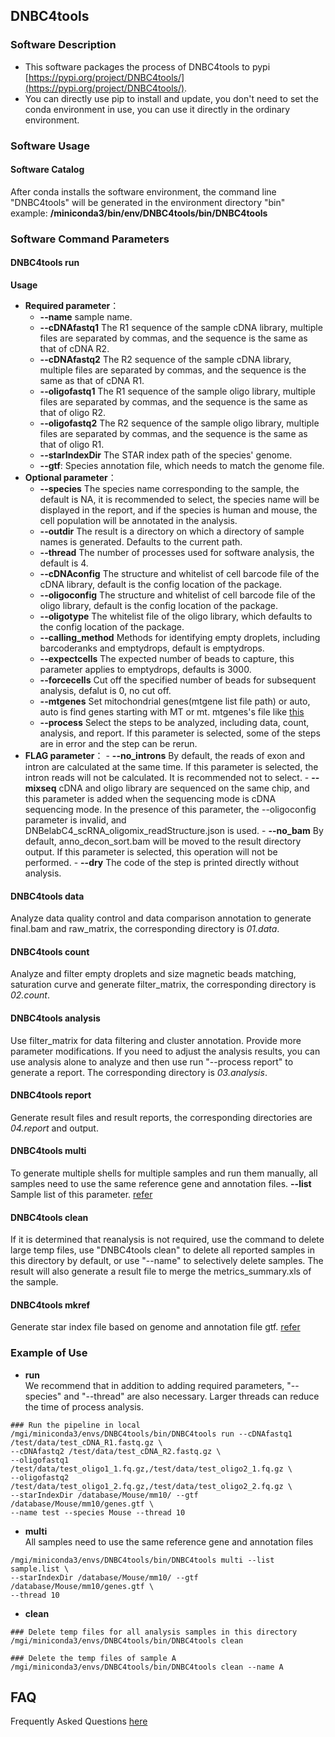 ## **DNBC4tools**

### **Software Description**
- This software packages the process of DNBC4tools to pypi [https://pypi.org/project/DNBC4tools/](https://pypi.org/project/DNBC4tools/).
- You can directly use pip to install and update, you don't need to set the conda environment in use, you can use it directly in the ordinary environment.

### **Software Usage**
#### Software Catalog
 After conda installs the software environment, the command line "DNBC4tools" will be generated in the environment directory "bin"
<br /> example: **/miniconda3/bin/env/DNBC4tools/bin/DNBC4tools**
<br />

### Software Command Parameters
#### **DNBC4tools run**

**Usage**

- **Required parameter**：
  - **--name** sample name.
  - **--cDNAfastq1** The R1 sequence of the sample cDNA library, multiple files are separated by commas, and the sequence is the same as that of cDNA R2.
  - **--cDNAfastq2** The R2 sequence of the sample cDNA library, multiple files are separated by commas, and the sequence is the same as that of cDNA R1.
  - **--oligofastq1** The R1 sequence of the sample oligo library, multiple files are separated by commas, and the sequence is the same as that of oligo R2.
  - **--oligofastq2** The R2 sequence of the sample oligo library, multiple files are separated by commas, and the sequence is the same as that of oligo R1.
  - **--starIndexDir** The STAR index path of the species' genome.
  - **--gtf**: Species annotation file, which needs to match the genome file.
- **Optional parameter**：
    - **--species** The species name corresponding to the sample, the default is NA, it is recommended to select, the species name will be displayed in the report, and if the species is human and mouse, the cell population will be annotated in the analysis.
    -  **--outdir** The result is a directory on which a directory of sample names is generated. Defaults to the current path.
    - **--thread** The number of processes used for software analysis, the default is 4.
    -  **--cDNAconfig** The structure and whitelist of cell barcode file of the cDNA library, default is the config location of the package.
    - **--oligoconfig** The structure and whitelist of cell barcode file of the oligo library, default is the config location of the package.
    - **--oligotype** The whitelist file of the oligo library, which defaults to the config location of the package.
    - **--calling_method** Methods for identifying empty droplets, including barcoderanks and emptydrops, default is emptydrops. 
    - **--expectcells** The expected number of beads to capture, this parameter applies to emptydrops, defaults is 3000.
    - **--forcecells** Cut off the specified number of beads for subsequent analysis, defalut is 0, no cut off.
    - **--mtgenes** Set mitochondrial genes(mtgene list file path) or auto, auto is find genes starting with MT or mt. mtgenes's file like [this](../gene.list)
    - **--process** Select the steps to be analyzed, including data, count, analysis, and report. If this parameter is selected, some of the steps are in error and the step can be rerun.
- **FLAG parameter**：
      - **--no_introns** By default, the reads of exon and intron are calculated at the same time. If this parameter is selected, the intron reads will not be calculated. It is recommended not to select.
      - **--mixseq** cDNA and oligo library are sequenced on the same chip, and this parameter is added when the sequencing mode is cDNA sequencing mode. In the presence of this parameter, the --oligoconfig parameter is invalid, and DNBelabC4_scRNA_oligomix_readStructure.json is used.
      - **--no_bam** By default, anno_decon_sort.bam will be moved to the result directory output. If this parameter is selected, this operation will not be performed.
      - **--dry** The code of the step is printed directly without analysis.



#### **DNBC4tools data** 

Analyze data quality control and data comparison annotation to generate final.bam and raw_matrix, the corresponding directory is *01.data*.

#### **DNBC4tools count** 

Analyze and filter empty droplets and size magnetic beads matching, saturation curve and generate filter_matrix, the corresponding directory is *02.count*.

#### **DNBC4tools analysis** 

Use filter_matrix for data filtering and cluster annotation. Provide more parameter modifications. If you need to adjust the analysis results, you can use analysis alone to analyze and then use run "--process report" to generate a report. The corresponding directory is *03.analysis*.

#### **DNBC4tools report** 

Generate result files and result reports, the corresponding directories are *04.report* and output.

#### **DNBC4tools multi** 

To generate multiple shells for multiple samples and run them manually, all samples need to use the same reference gene and annotation files.
**--list** Sample list of this parameter. [refer](../list.md)

#### **DNBC4tools clean**

 If it is determined that reanalysis is not required, use the command to delete large temp files, use "DNBC4tools clean" to delete all reported samples in this directory by default, or use "--name" to selectively delete samples. The result will also generate a result file to merge the metrics_summary.xls of the sample.

#### **DNBC4tools mkref** 

Generate star index file based on genome and annotation file gtf. [refer](../database.md)

### **Example of Use**
- **run** 
<br /> We recommend that in addition to adding required parameters, "--species" and "--thread" are also necessary. Larger threads can reduce the time of process analysis.
```
### Run the pipeline in local
/mgi/miniconda3/envs/DNBC4tools/bin/DNBC4tools run --cDNAfastq1 /test/data/test_cDNA_R1.fastq.gz \
--cDNAfastq2 /test/data/test_cDNA_R2.fastq.gz \
--oligofastq1 /test/data/test_oligo1_1.fq.gz,/test/data/test_oligo2_1.fq.gz \
--oligofastq2 /test/data/test_oligo1_2.fq.gz,/test/data/test_oligo2_2.fq.gz \
--starIndexDir /database/Mouse/mm10/ --gtf /database/Mouse/mm10/genes.gtf \
--name test --species Mouse --thread 10
```
- **multi**
<br /> All samples need to use the same reference gene and annotation files
```
/mgi/miniconda3/envs/DNBC4tools/bin/DNBC4tools multi --list sample.list \
--starIndexDir /database/Mouse/mm10/ --gtf /database/Mouse/mm10/genes.gtf \
--thread 10
```
- **clean**
```
### Delete temp files for all analysis samples in this directory
/mgi/miniconda3/envs/DNBC4tools/bin/DNBC4tools clean

### Delete the temp files of sample A
/mgi/miniconda3/envs/DNBC4tools/bin/DNBC4tools clean --name A
```
## FAQ
Frequently Asked Questions [here](./faq.md)
